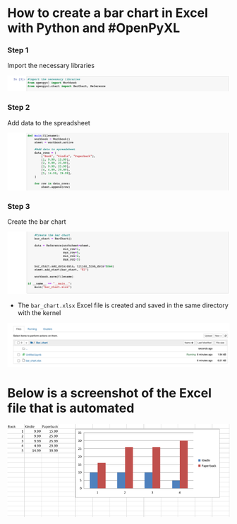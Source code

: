 # How to create a bar chart in Excel with Python and #OpenPyXL

### Step 1
Import the necessary libraries
<p align="centre">
  <img width="" height="" src="https://github.com/AntonyGN/Bar_chart/blob/main/1.png">
</p>

### Step 2
Add data to the spreadsheet
<p align="centre">
  <img width="" height="" src="https://github.com/AntonyGN/Bar_chart/blob/main/2.png">
</p>

### Step 3
Create the bar chart
<p align="centre">
  <img width="" height="" src="https://github.com/AntonyGN/Bar_chart/blob/main/3.png">
</p>

- The ```bar_chart.xlsx``` Excel file is created and saved in the same directory with the kernel
<p align="centre">
  <img width="" height="" src="https://github.com/AntonyGN/Bar_chart/blob/main/4.png">
</p>

# Below is a screenshot of the Excel file that is automated
<p align="centre">
  <img width="" height="" src="https://github.com/AntonyGN/Bar_chart/blob/main/Excel.png">
</p>






